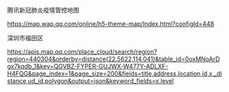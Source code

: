 腾讯新冠肺炎疫情管控地图

https://map.wap.qq.com/online/h5-theme-map/Index.html?configId=448

深圳市福田区

https://apis.map.qq.com/place_cloud/search/region?region=440304&orderby=distance(22.5622,114.041)&table_id=0oxMNoArDgx7kqdb_1&key=QGVBZ-FYPER-GUJWX-W477Y-ADLXF-H4FQG&page_index=1&page_size=200&fields=title,address,location,id,x,_distance,ud_id,polygon&output=json&keyword_fields=x.level
